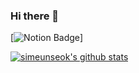 ### Hi there 👋

<!--
**simeunseok/simeunseok** is a ✨ _special_ ✨ repository because its `README.md` (this file) appears on your GitHub profile.

Here are some ideas to get you started:

- 🔭 I’m currently working on ...
- 🌱 I’m currently learning ...
- 👯 I’m looking to collaborate on ...
- 🤔 I’m looking for help with ...
- 💬 Ask me about ...
- 📫 How to reach me: ...
- 😄 Pronouns: ...
- ⚡ Fun fact: ...
--> 

[![Notion Badge](https://poised-party-c87.notion.site/ea5717ded4d5437dad91551a667cfaa9?pvs=4)]

[![simeunseok's github stats](https://github-readme-stats.vercel.app/api?username=simeunseok)](https://github.com/anuraghazra/github-readme-stats)
